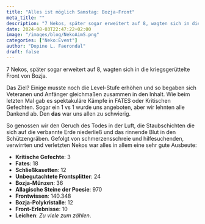```yaml
---
title: "Alles ist möglich Samstag: Bozja-Front"
meta_title: ""
description: "7 Nekos, später sogar erweitert auf 8, wagten sich in die kriegsgerüttelte Front von Bozja."
date: 2024-08-03T22:47:22+02:00
image: "/images/blog/NekoAimS.png"
categories: ["Neko:Event"]
author: "Dopine L. Faerondal"
draft: false
---
```


7 Nekos, später sogar erweitert auf 8, wagten sich in die kriegsgerüttelte Front von Bozja.

Das Ziel? Einige musste noch die Level-Stufe erhöhen und so begaben sich Veteranen und Anfänger gleichmaßen zusammen in den Inhalt. Wie beim letzten Mal gab es spektakuläre Kämpfe in FATES oder Kritischen Gefechten. Sogar ein 1 vs 1 wurde uns angeboten, aber wir lehnten alle Dankend ab. Den **das** war uns allen zu schwierig.

So genossen wir den Geruch des Todes in der Luft, die Staubschichten die sich auf die verbannte Erde niederließ und das rinnende Blut in den Schützengräben. Gefolgt von schmerzensschreie und hilfesuchenden, verwirrten und verletzten Nekos war alles in allem eine sehr gute Ausbeute:

* **Kritische Gefechte**: 3
* **Fates**: 18
* **Schließkasetten**: 12
* **Unbegutachtete Frontsplitter**: 24
* **Bozja-Münzen**: 36
* **Allagische Steine der Poesie**: 970
* **Frontwissen**: 140.348
* **Bozja-Polykristalle**: 12
* **Front-Erlebnisse**: 10
* **Leichen**: *Zu viele zum zählen*.